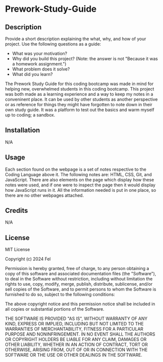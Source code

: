 # Prework-Study-Guide

## Description

Provide a short description explaining the what, why, and how of your project. Use the following questions as a guide:

- What was your motivation?
- Why did you build this project? (Note: the answer is not "Because it was a homework assignment.")
- What problem does it solve?
- What did you learn?

The Prework Study Guide for this coding bootcamp was made in mind for helping new, overwhelmed students in this coding bootcamp. This project was both made as a learning experience and a way to keep my notes in a conveninent place. It can be used by other students as another perspective or as reference for things they might have forgotten to note down in their own study guide. It was a platform to test out the basics and warm myself up to coding; a sandbox. 

## Installation

N/A

## Usage

Each section found on the webpage is a set of notes respective to the Coding Language above it. The following notes are: HTML, CSS, Git, and JavaScript. There are also elements on the page which display how these notes were used, and if one were to inspect the page then it would display how JavaScript runs in it. All the information needed is put in one place, so there are no other webpages attached.


## Credits

N/A

## License

MIT License

Copyright (c) 2024 Fel

Permission is hereby granted, free of charge, to any person obtaining a copy
of this software and associated documentation files (the "Software"), to deal
in the Software without restriction, including without limitation the rights
to use, copy, modify, merge, publish, distribute, sublicense, and/or sell
copies of the Software, and to permit persons to whom the Software is
furnished to do so, subject to the following conditions:

The above copyright notice and this permission notice shall be included in all
copies or substantial portions of the Software.

THE SOFTWARE IS PROVIDED "AS IS", WITHOUT WARRANTY OF ANY KIND, EXPRESS OR
IMPLIED, INCLUDING BUT NOT LIMITED TO THE WARRANTIES OF MERCHANTABILITY,
FITNESS FOR A PARTICULAR PURPOSE AND NONINFRINGEMENT. IN NO EVENT SHALL THE
AUTHORS OR COPYRIGHT HOLDERS BE LIABLE FOR ANY CLAIM, DAMAGES OR OTHER
LIABILITY, WHETHER IN AN ACTION OF CONTRACT, TORT OR OTHERWISE, ARISING FROM,
OUT OF OR IN CONNECTION WITH THE SOFTWARE OR THE USE OR OTHER DEALINGS IN THE
SOFTWARE.
